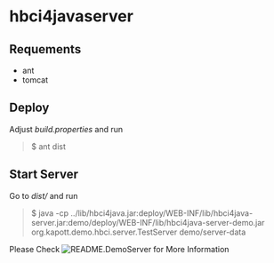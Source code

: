 hbci4javaserver
===============

Requements
----------
- ant
- tomcat

Deploy
------
Adjust _build.properties_ and run
>$ ant dist

Start Server
------------
Go to _dist/_ and run
>$ java -cp ../lib/hbci4java.jar:deploy/WEB-INF/lib/hbci4java-server.jar:demo/deploy/WEB-INF/lib/hbci4java-server-demo.jar org.kapott.demo.hbci.server.TestServer demo/server-data

Please Check ![README.DemoServer](README.DemoServer) for More Information